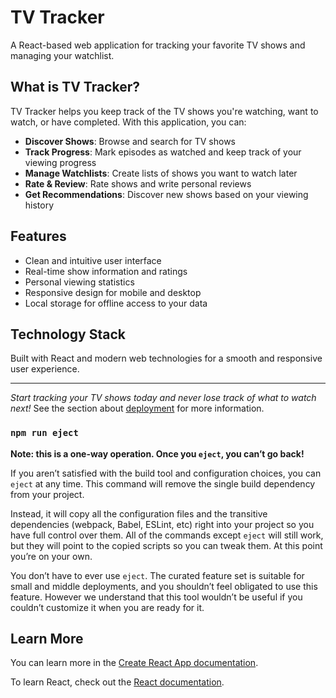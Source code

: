# TV Tracker

A React-based web application for tracking your favorite TV shows and managing your watchlist.

## What is TV Tracker?

TV Tracker helps you keep track of the TV shows you're watching, want to watch, or have completed. With this application, you can:

- **Discover Shows**: Browse and search for TV shows
- **Track Progress**: Mark episodes as watched and keep track of your viewing progress
- **Manage Watchlists**: Create lists of shows you want to watch later
- **Rate & Review**: Rate shows and write personal reviews
- **Get Recommendations**: Discover new shows based on your viewing history

## Features

- Clean and intuitive user interface
- Real-time show information and ratings
- Personal viewing statistics
- Responsive design for mobile and desktop
- Local storage for offline access to your data

## Technology Stack

Built with React and modern web technologies for a smooth and responsive user experience.

---

*Start tracking your TV shows today and never lose track of what to watch next!*
See the section about [deployment](https://facebook.github.io/create-react-app/docs/deployment) for more information.

### `npm run eject`

**Note: this is a one-way operation. Once you `eject`, you can’t go back!**

If you aren’t satisfied with the build tool and configuration choices, you can `eject` at any time. This command will remove the single build dependency from your project.

Instead, it will copy all the configuration files and the transitive dependencies (webpack, Babel, ESLint, etc) right into your project so you have full control over them. All of the commands except `eject` will still work, but they will point to the copied scripts so you can tweak them. At this point you’re on your own.

You don’t have to ever use `eject`. The curated feature set is suitable for small and middle deployments, and you shouldn’t feel obligated to use this feature. However we understand that this tool wouldn’t be useful if you couldn’t customize it when you are ready for it.

## Learn More

You can learn more in the [Create React App documentation](https://facebook.github.io/create-react-app/docs/getting-started).

To learn React, check out the [React documentation](https://reactjs.org/).
